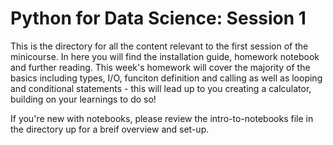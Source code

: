 # Python for Data Science: Session 1

This is the directory for all the content relevant to the first session of the minicourse. In here you will find the installation guide, homework notebook and further reading. This week's homework will cover the majority of the basics including types, I/O, funciton definition and calling as well as looping and conditional statements - this will lead up to you creating a calculator, building on your learnings to do so!

If you're new with notebooks, please review the intro-to-notebooks file in the directory up for a breif overview and set-up.
